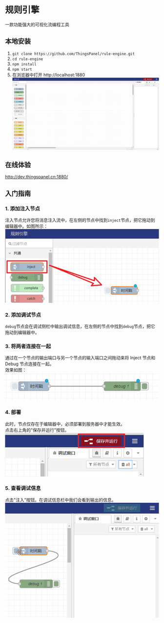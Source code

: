 # 规则引擎

一款功能强大的可视化流编程工具

## 本地安装

1. `git clone https://github.com/ThingsPanel/rule-engine.git`
2. `cd rule-engine`
3. `npm install`
4. `npm start`
5. 在浏览器中打开 http://localhost:1880  
![img_3.png](screenshots/main-ui.png)

## 在线体验
http://dev.thingspanel.cn:1880/  

## 入门指南

### 1. 添加注入节点
注入节点允许您将消息注入流中，在左侧的节点中找到`inject`节点，把它拖动到编辑器中。如图所示：  
![img_1.png](screenshots/guide-1.png)
### 2. 添加调试节点  
`debug`节点会在调试侧栏中输出调试信息，在左侧的节点中找到`debug`节点，把它拖动到编辑器中。  

### 3. 将两者连接在一起  
通过在一个节点的输出端口与另一个节点的输入端口之间拖动来将 Inject 节点和 Debug 节点连接在一起。    
效果如图：  
![img.png](screenshots/guide-3.png)  

### 4. 部署  
此时，节点仅存在于编辑器中，必须部署到服务器中才能生效。  
点击右上角的"保存并运行"按钮。  
![img_2.png](screenshots/guide-4.png)  

### 5. 查看调试信息  
点击"注入"按钮。在调试信息栏中我们会看到输出的信息。  
![](screenshots/guide-5.gif)  
